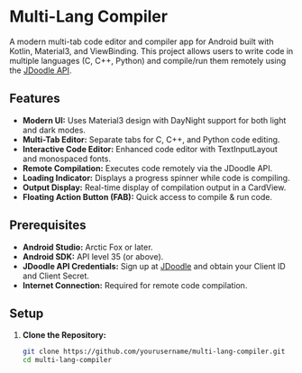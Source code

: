 # Multi-Lang Compiler

A modern multi-tab code editor and compiler app for Android built with Kotlin, Material3, and ViewBinding. This project allows users to write code in multiple languages (C, C++, Python) and compile/run them remotely using the [JDoodle API](https://www.jdoodle.com/compiler-api).

## Features

- **Modern UI:** Uses Material3 design with DayNight support for both light and dark modes.
- **Multi-Tab Editor:** Separate tabs for C, C++, and Python code editing.
- **Interactive Code Editor:** Enhanced code editor with TextInputLayout and monospaced fonts.
- **Remote Compilation:** Executes code remotely via the JDoodle API.
- **Loading Indicator:** Displays a progress spinner while code is compiling.
- **Output Display:** Real-time display of compilation output in a CardView.
- **Floating Action Button (FAB):** Quick access to compile & run code.

## Prerequisites

- **Android Studio:** Arctic Fox or later.
- **Android SDK:** API level 35 (or above).
- **JDoodle API Credentials:** Sign up at [JDoodle](https://www.jdoodle.com/compiler-api) and obtain your Client ID and Client Secret.
- **Internet Connection:** Required for remote code compilation.

## Setup

1. **Clone the Repository:**

   ```bash
   git clone https://github.com/yourusername/multi-lang-compiler.git
   cd multi-lang-compiler
